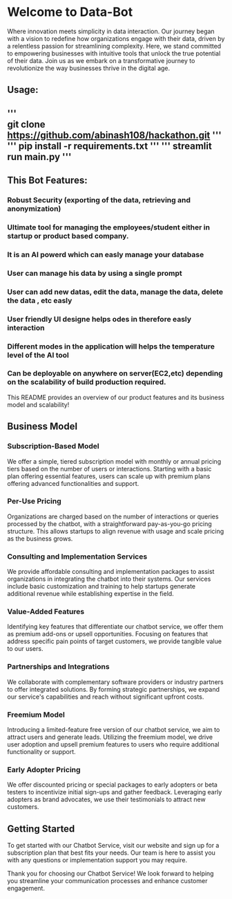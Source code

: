 # Welcome to Data-Bot

Where innovation meets simplicity in data interaction. Our journey began with a vision to redefine how organizations engage with their data, driven by a relentless passion for streamlining complexity. Here, we stand committed to empowering businesses with intuitive tools that unlock the true potential of their data. Join us as we embark on a transformative journey to revolutionize the way businesses thrive in the digital age.
##  Usage:
'''  
git clone https://github.com/abinash108/hackathon.git
'''
'''
pip install -r requirements.txt
'''
'''
streamlit run main.py
'''
---
##  This Bot Features:
###  Robust Security (exporting of the data, retrieving and anonymization)
###  Ultimate tool for managing the employees/student either in startup or product based company.
###  It is an AI powerd which can easly manage your database
###  User can manage his data by using a single prompt
###  User can  add new datas, edit the data, manage the data, delete the data , etc easly
### User friendly UI designe helps odes in therefore easly interaction
### Different modes in the application will helps the temperature level of the AI tool
### Can be deployable on anywhere on server(EC2,etc) depending on the scalability of build production required.
This README provides an overview of our product features and its business model and scalability!

## Business Model

### Subscription-Based Model

We offer a simple, tiered subscription model with monthly or annual pricing tiers based on the number of users or interactions. Starting with a basic plan offering essential features, users can scale up with premium plans offering advanced functionalities and support.

### Per-Use Pricing

Organizations are charged based on the number of interactions or queries processed by the chatbot, with a straightforward pay-as-you-go pricing structure. This allows startups to align revenue with usage and scale pricing as the business grows.

### Consulting and Implementation Services

We provide affordable consulting and implementation packages to assist organizations in integrating the chatbot into their systems. Our services include basic customization and training to help startups generate additional revenue while establishing expertise in the field.

### Value-Added Features

Identifying key features that differentiate our chatbot service, we offer them as premium add-ons or upsell opportunities. Focusing on features that address specific pain points of target customers, we provide tangible value to our users.

### Partnerships and Integrations

We collaborate with complementary software providers or industry partners to offer integrated solutions. By forming strategic partnerships, we expand our service's capabilities and reach without significant upfront costs.

### Freemium Model

Introducing a limited-feature free version of our chatbot service, we aim to attract users and generate leads. Utilizing the freemium model, we drive user adoption and upsell premium features to users who require additional functionality or support.

### Early Adopter Pricing

We offer discounted pricing or special packages to early adopters or beta testers to incentivize initial sign-ups and gather feedback. Leveraging early adopters as brand advocates, we use their testimonials to attract new customers.

## Getting Started

To get started with our Chatbot Service, visit our website and sign up for a subscription plan that best fits your needs. Our team is here to assist you with any questions or implementation support you may require.

Thank you for choosing our Chatbot Service! We look forward to helping you streamline your communication processes and enhance customer engagement.
